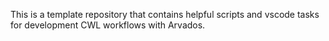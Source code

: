 This is a template repository that contains helpful scripts and vscode
tasks for development CWL workflows with Arvados.
